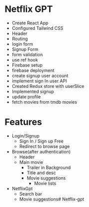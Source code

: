 # Netflix GPT

 - Create React App
 - Configured Tailwind CSS
 - Header
 - Routing
 - login form
 - Signup Form
 - form validation
 - use ref hook
 - Firebase setup
 - firebase deployment
 - create signup user account
 - implement sign In user API
 - Created Redux store with userSlice
 - Implemented signup
 - update profile
 - fetch movies from tmdb movies
# Features
 - Login/Signup
     - Sign In / Sign up Free
     - Redirect to browse page 
 - Browse(after authentication)
     - Header
     - Main movie
        - Trailer in Background
        - Title and desc
        - Movie suggestions
            - Movie lists  
 - NetflixGpt
     - Search bar
     - Movie suggestions# Netflix-gpt

